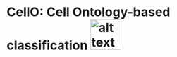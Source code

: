 # CellO: Cell Ontology-based classification <img src="https://raw.githubusercontent.com/deweylab/CellO/master/cello.png" alt="alt text" width="70px" height="70px">
